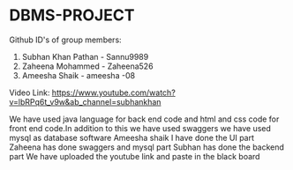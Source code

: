 # DBMS-PROJECT

Github ID's of group members:
1. Subhan Khan Pathan - Sannu9989
2. Zaheena Mohammed - Zaheena526
3. Ameesha Shaik - ameesha -08

Video Link:
https://www.youtube.com/watch?v=lbRPq6t_v9w&ab_channel=subhankhan


We have used java language for back end code and html and css code for front end code.In addition to this we have used swaggers
we have used mysql as database software
Ameesha shaik I have done the UI part 
Zaheena has done swaggers and mysql part
Subhan has done the backend part
We have uploaded the youtube link and paste in the black board
